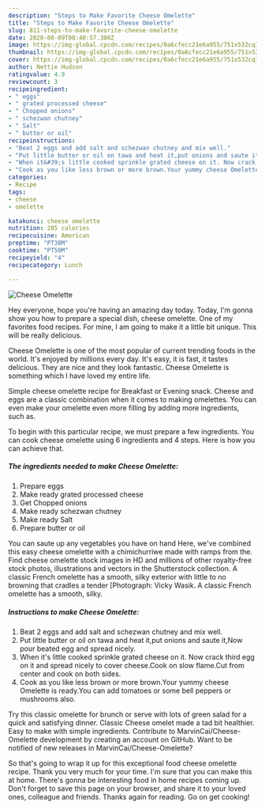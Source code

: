 ```yaml
---
description: "Steps to Make Favorite Cheese Omelette"
title: "Steps to Make Favorite Cheese Omelette"
slug: 811-steps-to-make-favorite-cheese-omelette
date: 2020-08-09T08:40:57.300Z
image: https://img-global.cpcdn.com/recipes/0a6cfecc21e6a955/751x532cq70/cheese-omelette-recipe-main-photo.jpg
thumbnail: https://img-global.cpcdn.com/recipes/0a6cfecc21e6a955/751x532cq70/cheese-omelette-recipe-main-photo.jpg
cover: https://img-global.cpcdn.com/recipes/0a6cfecc21e6a955/751x532cq70/cheese-omelette-recipe-main-photo.jpg
author: Nettie Hudson
ratingvalue: 4.9
reviewcount: 3
recipeingredient:
- " eggs"
- " grated processed cheese"
- " Chopped onions"
- " schezwan chutney"
- " Salt"
- " butter or oil"
recipeinstructions:
- "Beat 2 eggs and add salt and schezwan chutney and mix well."
- "Put little butter or oil on tawa and heat it,put onions and saute it,Now pour beated egg and spread nicely."
- "When it&#39;s little cooked sprinkle grated cheese on it. Now crack third egg on it and spread nicely to cover cheese.Cook on slow flame.Cut from center and cook on both sides."
- "Cook as you like less brown or more brown.Your yummy cheese Omelette is ready.You can add tomatoes or some bell peppers or mushrooms also."
categories:
- Recipe
tags:
- cheese
- omelette

katakunci: cheese omelette 
nutrition: 285 calories
recipecuisine: American
preptime: "PT38M"
cooktime: "PT50M"
recipeyield: "4"
recipecategory: Lunch

---
```



![Cheese Omelette](https://img-global.cpcdn.com/recipes/0a6cfecc21e6a955/751x532cq70/cheese-omelette-recipe-main-photo.jpg)

Hey everyone, hope you're having an amazing day today. Today, I'm gonna show you how to prepare a special dish, cheese omelette. One of my favorites food recipes. For mine, I am going to make it a little bit unique. This will be really delicious.

Cheese Omelette is one of the most popular of current trending foods in the world. It's enjoyed by millions every day. It's easy, it is fast, it tastes delicious. They are nice and they look fantastic. Cheese Omelette is something which I have loved my entire life.

Simple cheese omelette recipe for Breakfast or Evening snack. Cheese and eggs are a classic combination when it comes to making omelettes. You can even make your omelette even more filling by adding more ingredients, such as.


To begin with this particular recipe, we must prepare a few ingredients. You can cook cheese omelette using 6 ingredients and 4 steps. Here is how you can achieve that.

<!--inarticleads1-->

##### The ingredients needed to make Cheese Omelette:

1. Prepare  eggs
1. Make ready  grated processed cheese
1. Get  Chopped onions
1. Make ready  schezwan chutney
1. Make ready  Salt
1. Prepare  butter or oil


You can saute up any vegetables you have on hand Here, we&#39;ve combined this easy cheese omelette with a chimichurriwe made with ramps from the. Find cheese omelette stock images in HD and millions of other royalty-free stock photos, illustrations and vectors in the Shutterstock collection. A classic French omelette has a smooth, silky exterior with little to no browning that cradles a tender [Photograph: Vicky Wasik. A classic French omelette has a smooth, silky. 

<!--inarticleads2-->

##### Instructions to make Cheese Omelette:

1. Beat 2 eggs and add salt and schezwan chutney and mix well.
1. Put little butter or oil on tawa and heat it,put onions and saute it,Now pour beated egg and spread nicely.
1. When it&#39;s little cooked sprinkle grated cheese on it. Now crack third egg on it and spread nicely to cover cheese.Cook on slow flame.Cut from center and cook on both sides.
1. Cook as you like less brown or more brown.Your yummy cheese Omelette is ready.You can add tomatoes or some bell peppers or mushrooms also.


Try this classic omelette for brunch or serve with lots of green salad for a quick and satisfying dinner. Classic Cheese omelet made a tad bit healthier. Easy to make with simple ingredients. Contribute to MarvinCai/Cheese-Omelette development by creating an account on GitHub. Want to be notified of new releases in MarvinCai/Cheese-Omelette? 

So that's going to wrap it up for this exceptional food cheese omelette recipe. Thank you very much for your time. I'm sure that you can make this at home. There's gonna be interesting food in home recipes coming up. Don't forget to save this page on your browser, and share it to your loved ones, colleague and friends. Thanks again for reading. Go on get cooking!
